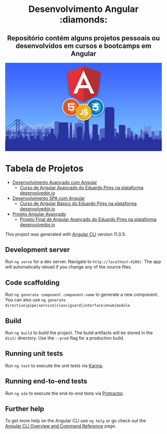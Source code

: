<h1 align="center">Desenvolvimento Angular :diamonds:</h1>
<h2 align="center">Repositório contém alguns projetos pessoais ou desenvolvidos em cursos e bootcamps em Angular</h2>
<img align="center" src="https://github.com/PedroPadilhaPortella/Desenvolvimento_Angular/blob/main/.github/background.jpeg">



Tabela de Projetos
=================
<!--ts-->
   * [Desenvolvimento Avançado com Angular](#)
     * [Curso de Angular Avançado do Eduardo Pires na plataforma <a href="desenvolvedor.io">desenvolvedor.io</a>](#)
   * [Desenvolvimento SPA com Angular](#Desenvolvimento-SPA-com-Angular)
     * [Curso de Angular Básico do Eduardo Pires na plataforma <a href="desenvolvedor.io">desenvolvedor.io</a>](#)
   * [Projeto Angular Avançado](Projeto-Angular-Avançado)
     * [Projeto Final de Angular Avançado do Eduardo Pires na plataforma <a href="desenvolvedor.io">desenvolvedor.io</a>](#Projeto-Angular-Avançado)
<!--te-->

This project was generated with [Angular CLI](https://github.com/angular/angular-cli) version 11.0.5.

## Development server

Run `ng serve` for a dev server. Navigate to `http://localhost:4200/`. The app will automatically reload if you change any of the source files.

## Code scaffolding

Run `ng generate component component-name` to generate a new component. You can also use `ng generate directive|pipe|service|class|guard|interface|enum|module`.

## Build

Run `ng build` to build the project. The build artifacts will be stored in the `dist/` directory. Use the `--prod` flag for a production build.

## Running unit tests

Run `ng test` to execute the unit tests via [Karma](https://karma-runner.github.io).

## Running end-to-end tests

Run `ng e2e` to execute the end-to-end tests via [Protractor](http://www.protractortest.org/).

## Further help

To get more help on the Angular CLI use `ng help` or go check out the [Angular CLI Overview and Command Reference](https://angular.io/cli) page.
